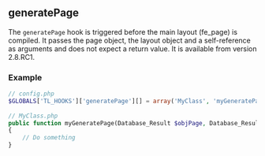 generatePage
------------

The ```generatePage``` hook is triggered before the main layout (fe_page) is compiled. It passes the page object, the layout object and a self-reference as arguments and does not expect a return value. It is available from version 2.8.RC1.


### Example ###

```php
// config.php
$GLOBALS['TL_HOOKS']['generatePage'][] = array('MyClass', 'myGeneratePage');
 
// MyClass.php
public function myGeneratePage(Database_Result $objPage, Database_Result $objLayout, PageRegular $objPageRegular)
{
    // Do something
}
``` 
